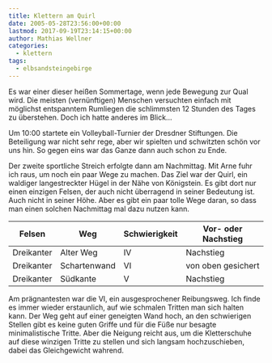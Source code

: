 ```yaml
---
title: Klettern am Quirl
date: 2005-05-28T23:56:00+00:00
lastmod: 2017-09-19T23:14:15+00:00
author: Mathias Wellner
categories:
  - klettern
tags:
  - elbsandsteingebirge
---
```

Es war einer dieser heißen Sommertage, wenn jede Bewegung zur Qual wird. Die meisten (vernünftigen) Menschen versuchten einfach mit möglichst entspanntem Rumliegen die schlimmsten 12 Stunden des Tages zu überstehen. Doch ich hatte anderes im Blick...

Um 10:00 startete ein Volleyball-Turnier der Dresdner Stiftungen. Die Beteiligung war nicht sehr rege, aber wir spielten und schwitzten schön vor uns hin. So gegen eins war das Ganze dann auch schon zu Ende.

Der zweite sportliche Streich erfolgte dann am Nachmittag. Mit Arne fuhr ich raus, um noch ein paar Wege zu machen. Das Ziel war der Quirl, ein waldiger langestreckter Hügel in der Nähe von Königstein. Es gibt dort nur einen einzigen Felsen, der auch nicht überragend in seiner Bedeutung ist. Auch nicht in seiner Höhe. Aber es gibt ein paar tolle Wege daran, so dass man einen solchen Nachmittag mal dazu nutzen kann.

<table class="table table-striped">
  <thead class="thead-inverse">
    <tr>
      <th>Felsen</th>
      <th>Weg</th>
      <th>Schwierigkeit</th>
      <th>Vor- oder Nachstieg</th>
    </tr>
  </thead>
  <tbody>
    <tr>
      <td>Dreikanter</td>    
      <td>Alter Weg</td>    
      <td>IV</td>    
      <td>Nachstieg</td>
    </tr>  
    <tr>
      <td>Dreikanter</td>    
      <td>Schartenwand</td>    
      <td>VI</td>    
      <td>von oben gesichert</td>
    </tr>  
    <tr>
      <td>Dreikanter</td>    
      <td>Südkante</td>    
      <td>V</td>    
      <td>Nachstieg</td>
    </tr>
  </tbody>
</table>

Am prägnantesten war die VI, ein ausgesprochener Reibungsweg. Ich finde es immer wieder erstaunlich, auf wie schmalen Tritten man sich halten kann. Der Weg geht auf einer geneigten Wand hoch, an den schwierigen Stellen gibt es keine guten Griffe und für die Füße nur besagte minimalistische Tritte. Aber die Neigung reicht aus, um die Kletterschuhe auf diese winzigen Tritte zu stellen und sich langsam hochzuschieben, dabei das Gleichgewicht wahrend.